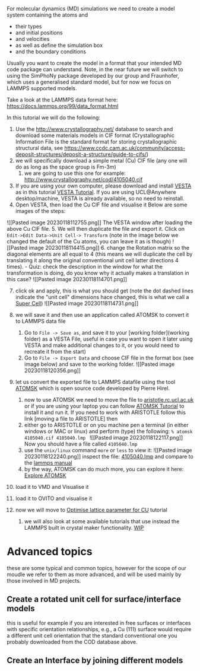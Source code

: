 For molecular dynamics (MD) simulations we need to create a model system containing the atoms and  
- their types 
- and initial positions
- and velocities
- as well as define the simulation box 
- and the boundary conditions 

Usually you want to create the model in a format that your intended MD code package can understand. Note, in the near future we will switch to using the SimPhoNy package developed by our group and Fraunhofer, which uses a generalised standard model, but for now we focus on LAMMPS supported models. 

Take a look at the LAMMPS data format here: https://docs.lammps.org/99/data_format.html

In this tutorial we will do the following: 
1. Use the http://www.crystallography.net/ database to search and download some materials models in CIF format (Crystallographic Information File is the standard format for storing crystallographic structural data, see https://www.ccdc.cam.ac.uk/community/access-deposit-structures/deposit-a-structure/guide-to-cifs/)
2. we will specifically download a simple metal (Cu) CIF file (any one will do as long as the space group is Fm-3m)
	1. we are going to use this one for example: http://www.crystallography.net/cod/4105040.cif
3. If you are using your own computer, please download and install [VESTA](VESTA.md) as in this tutorial [VESTA Tutorial](VESTA.md). If you are using UCL@Anywhere desktop/machine, VESTA is already available, so no need to reinstall. 
4. Open VESTA, then load the Cu CIF file and visualise it
Below are some images of the steps: 

![[Pasted image 20230118112755.png]]
The VESTA window after loading the above Cu CIF file.
5. We will then duplicate the file and export it. Click on `Edit->Edit Data->Unit Cell-> Transform`  (note in the image below we changed the default of the Cu atoms, you can leave it as is though)
![[Pasted image 20230118114415.png]]
6. change the Rotation matrix so the diagonal elements are all equal to 4 (this means we will duplicate the cell by translating it along the original conventional unit cell latter directions 4 times).
	-  Quiz: check the description in the window for what the transformation is doing, do you know why it actually makes a translation in this case? 
![[Pasted image 20230118114701.png]]

7. click ok and apply, this is what you should get (note the dot dashed lines indicate the "unit cell" dimensions hace changed, this is what we call a [Super Cell](supercell.md))
![[Pasted image 20230118114731.png]]

1. we will save it and then use an application called ATOMSK to convert it to LAMMPS data file
	1. Go to `File -> Save as`, and save it to your [working folder](working folder) as a VESTA File, useful in case you want to open it later using VESTA and make additional changes to it, or you would need to recreate it from the start) 
	2. Go to `File -> Export Data`  and choose CIF file in the format box (see image below)  and save to the working folder. 
	![[Pasted image 20230118120356.png]]
1. let us convert the exported file to LAMMPS datafile using the tool [ATOMSK](https://atomsk.univ-lille.fr) which is open source  code developed by  Pierre Hirel.  
	1. now to use ATOMSK we need to move the file to [aristotle.rc.ucl.ac.uk]() or if you are using your laptop you can follow [ATOMSK Tutorial](ATOMSK.md) to install it and run it. If you need to work with ARISTOTLE follow this link [moving a file to ARISTOTLE] then 
	2. either go to ARISTOTLE or on you machine pen a terminal (in either windows or MAC or linux) and perform (type) the following:
	`% atomsk 4105040.cif 4105040.lmp `
	![[Pasted image 20230118122117.png]]
	Now you should have a file called `4105040.lmp` 
	6. use the `unix/linux` command `more` or `less` to view it: 
	![[Pasted image 20230118122240.png]]
	inspect  the file: [4105040.lmp](4105040.lmp) and compare to the [lammps manual](https://docs.lammps.org/99/data_format.html)
	8. by the way, ATOMSK can do much more, you can explore it here: [Explore ATOMSK]()

4. load it to VMD and Visualise it 
5. load it to OVITO and visualise it 
6. now we will move to [Optimise lattice parameter for CU](Cu.md) tutorial
	1. we will also look at some available tutorials that use instead the LAMMPS built in crystal maker functionality. [WIP](Tchupp_tutorial.md)






# Advanced topics
these are some typical and common topics, however for the scope of our moudle we refer to them as more advanced, and will be used mainly by those involved in MD projects. 
## Create a rotated unit cell for surface/interface models
this is useful for example if you are interested in free surfaces or interfaces with specific orientation relationships, e.g., a Cu (111) surface would require a different unit cell orientation that the standard conventional one you probably downloaded from the COD database above. 

## Create an Interface by joining different models 
 

